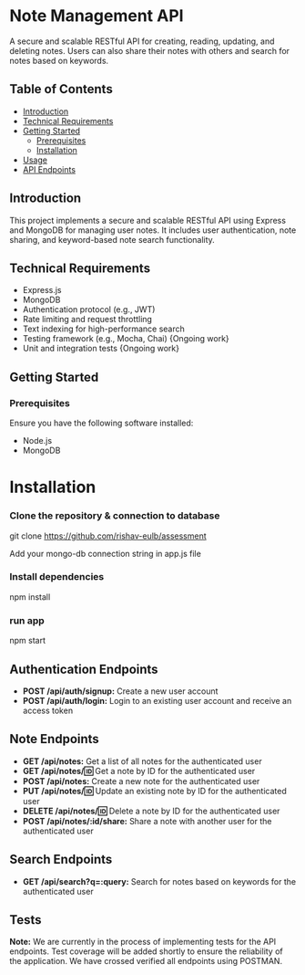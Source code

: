 # Note Management API

A secure and scalable RESTful API for creating, reading, updating, and deleting notes. Users can also share their notes with others and search for notes based on keywords.

## Table of Contents

- [Introduction](#introduction)
- [Technical Requirements](#technical-requirements)
- [Getting Started](#getting-started)
  - [Prerequisites](#prerequisites)
  - [Installation](#installation)
- [Usage](#usage)
- [API Endpoints](#api-endpoints)  


## Introduction

This project implements a secure and scalable RESTful API using Express and MongoDB for managing user notes. It includes user authentication, note sharing, and keyword-based note search functionality.

## Technical Requirements

- Express.js
- MongoDB
- Authentication protocol (e.g., JWT)
- Rate limiting and request throttling
- Text indexing for high-performance search
- Testing framework (e.g., Mocha, Chai) {Ongoing work}
- Unit and integration tests {Ongoing work}

## Getting Started

### Prerequisites

Ensure you have the following software installed:

- Node.js
- MongoDB

# Installation

### Clone the repository & connection to database
git clone https://github.com/rishav-eulb/assessment

Add your mongo-db connection string in app.js file

### Install dependencies
npm install

### run app
npm start

## Authentication Endpoints

- **POST /api/auth/signup:** Create a new user account
- **POST /api/auth/login:** Login to an existing user account and receive an access token

## Note Endpoints

- **GET /api/notes:** Get a list of all notes for the authenticated user
- **GET /api/notes/:id:** Get a note by ID for the authenticated user
- **POST /api/notes:** Create a new note for the authenticated user
- **PUT /api/notes/:id:** Update an existing note by ID for the authenticated user
- **DELETE /api/notes/:id:** Delete a note by ID for the authenticated user
- **POST /api/notes/:id/share:** Share a note with another user for the authenticated user

## Search Endpoints

- **GET /api/search?q=:query:** Search for notes based on keywords for the authenticated user

## Tests

**Note:** We are currently in the process of implementing tests for the API endpoints. Test coverage will be added shortly to ensure the reliability of the application. We have crossed verified all endpoints using POSTMAN.


